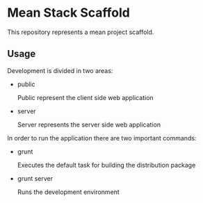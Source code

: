 # Mean Stack Scaffold

This repository represents a mean project scaffold.

## Usage

Development is divided in two areas:

- public

   Public represent the client side web application

- server

   Server represents the server side web application

In order to run the application there are two important commands:
- grunt

   Executes the default task for building the distribution package

- grunt server

   Runs the development environment

